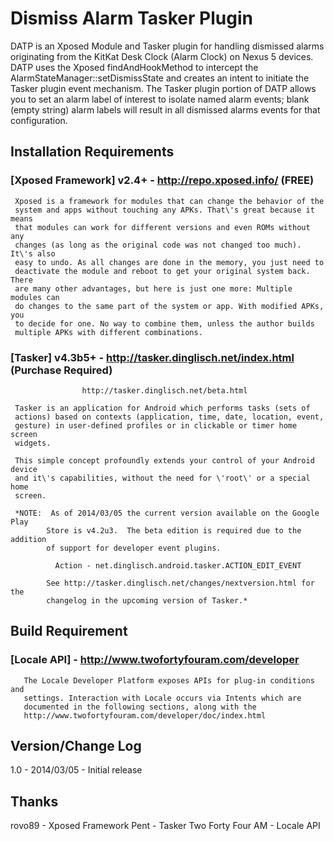 Dismiss Alarm Tasker Plugin
========================================

DATP is an Xposed Module and Tasker plugin for handling dismissed alarms
originating from the KitKat Desk Clock (Alarm Clock) on Nexus 5 devices.  DATP
uses the Xposed findAndHookMethod to intercept the
AlarmStateManager::setDismissState and creates an intent to initiate the Tasker
plugin event mechanism.  The Tasker plugin portion of DATP allows you to set an
alarm label of interest to isolate named alarm events; blank (empty string)
alarm labels will result in all dismissed alarms events for that configuration.

Installation Requirements
----------------------------------------

 ### [Xposed Framework] v2.4+ - http://repo.xposed.info/ (FREE)
 
     Xposed is a framework for modules that can change the behavior of the
     system and apps without touching any APKs. That\'s great because it means
     that modules can work for different versions and even ROMs without any
     changes (as long as the original code was not changed too much). It\'s also
     easy to undo. As all changes are done in the memory, you just need to
     deactivate the module and reboot to get your original system back. There
     are many other advantages, but here is just one more: Multiple modules can
     do changes to the same part of the system or app. With modified APKs, you
     to decide for one. No way to combine them, unless the author builds
     multiple APKs with different combinations.

 ### [Tasker] v4.3b5+ - http://tasker.dinglisch.net/index.html (Purchase Required)
                    http://tasker.dinglisch.net/beta.html

     Tasker is an application for Android which performs tasks (sets of
     actions) based on contexts (application, time, date, location, event,
     gesture) in user-defined profiles or in clickable or timer home screen
     widgets.

     This simple concept profoundly extends your control of your Android device
     and it\'s capabilities, without the need for \'root\' or a special home
     screen.
     
     *NOTE:  As of 2014/03/05 the current version available on the Google Play
            Store is v4.2u3.  The beta edition is required due to the addition
            of support for developer event plugins.
            
              Action - net.dinglisch.android.tasker.ACTION_EDIT_EVENT
            
            See http://tasker.dinglisch.net/changes/nextversion.html for the
            changelog in the upcoming version of Tasker.*

Build Requirement
----------------------------------------

  ### [Locale API] - http://www.twofortyfouram.com/developer
  
       The Locale Developer Platform exposes APIs for plug-in conditions and
       settings. Interaction with Locale occurs via Intents which are
       documented in the following sections, along with the
       http://www.twofortyfouram.com/developer/doc/index.html

Version/Change Log
----------------------------------------
1.0 - 2014/03/05 - Initial release

Thanks
----------------------------------------
rovo89 - Xposed Framework
Pent - Tasker
Two Forty Four AM - Locale API
